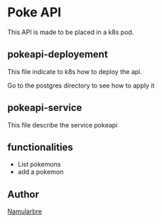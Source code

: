 # Poke API

This API is made to be placed in a k8s pod.

## pokeapi-deployement

This file indicate to k8s how to deploy the api.

Go to the postgres directory to see how to apply it

## pokeapi-service

This file describe the service pokeapi

## functionalities

- List pokemons
- add a pokemon

## Author

[Namularbre](https://github.com/Namularbre)

